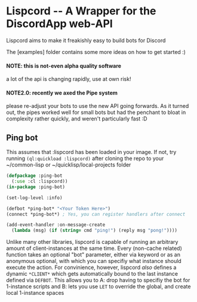 # Lispcord -- A Wrapper for the DiscordApp web-API

Lispcord aims to make it freakishly easy to build bots for Discord

The [examples] folder contains some more ideas on how to get started :)

#### NOTE: this is not-even alpha quality software
a lot of the api is changing rapidly, use at own risk!

#### NOTE2.0: recently we axed the Pipe system
please re-adjust your bots to use the new API going forwards.
As it turned out, the pipes worked well for small bots but had the penchant to
bloat in complexity rather quickly, and weren't particularly fast :D

## Ping bot

This assumes that :lispcord has been loaded in your image. If not, try running
`(ql:quickload :lispcord)` after cloning the repo to your ~/common-lisp or
~/quicklisp/local-projects folder

```lisp
(defpackage :ping-bot
  (:use :cl :lispcord))
(in-package :ping-bot)

(set-log-level :info)

(defbot *ping-bot* "<Your Token Here>")
(connect *ping-bot*) ; Yes, you can register handlers after connect

(add-event-handler :on-message-create
  (lambda (msg) (if (string= cmd "ping!") (reply msg "pong!"))))
```

Unlike many other libraries, lispcord is capable of running an arbitrary amount
of client-instances at the same time.
Every (non-cache related) function takes an optional "bot" parameter,
either via keyword or as an anonymous optional,
with which you can specifiy what instance should execute the action.
For convinience, however, lispcord *also* defines a dynamic `*CLIENT*` which
gets automatically bound to the last instance defined via `DEFBOT`.
This allows you to
  A: drop having to specifiy the bot for 1-instance scripts and
  B: lets you use `LET` to override the global, and create local 1-instance spaces

